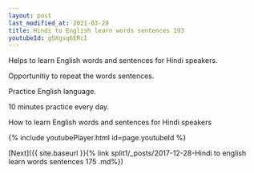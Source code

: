 ```yaml
---
layout: post
last_modified_at: 2021-03-29
title: Hindi to English learn words sentences 193 
youtubeId: gSXgsq6ERcI
---
```

 
 
Helps to learn English words and sentences for Hindi speakers.

Opportunitiy to repeat the words sentences. 

Practice English language. 
 
10 minutes practice every day. 
 
How to learn English words and sentences for Hindi speakers 
 
{% include youtubePlayer.html id=page.youtubeId %}
 
 
[Next]({{ site.baseurl }}{% link  split1/_posts/2017-12-28-Hindi to english learn words sentences 175 .md%})
 
